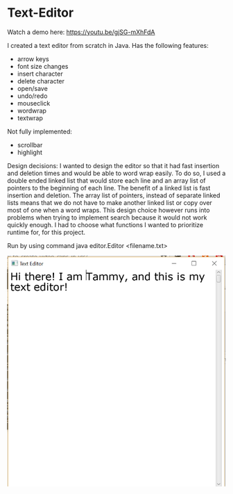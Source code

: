 # Text-Editor

Watch a demo here: https://youtu.be/gjSG-mXhFdA

I created a text editor from scratch in Java.  Has the following features:
- arrow keys
- font size changes
- insert character
- delete character
- open/save
- undo/redo
- mouseclick
- wordwrap
- textwrap

Not fully implemented:
- scrollbar
- highlight

Design decisions:  I wanted to design the editor so that it had fast insertion and deletion times and would be able to word wrap easily.  To do so, I used a double ended linked list that would store each line and an array list of pointers to the beginning of each line.  The benefit of a linked list is fast insertion and deletion.  The array list of pointers, instead of separate linked lists means that we do not have to make another linked list or copy over most of one when a word wraps.  This design choice however runs into problems when trying to implement search because it would not work quickly enough.  I had to choose what functions I wanted to prioritize runtime for, for this project.

Run by using command java editor.Editor <filename.txt>

![Text Editor Screenshot](/demo/text-editor-demo.png?raw=true "Demo")

